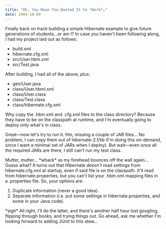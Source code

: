 ```yaml
---
title: "Oh, You Mean You Wanted It to *Work*…"
date: 2004-10-08
---
```

<p>Finally back on track building a simple Hibernate example to give future generations of students…or am I?  In case you haven't been following along, I had my project laid out as follows:</p>

<ul>
<li>build.xml</li>
<li>hibernate.cfg.xml</li>
<li>src/User.hbm.xml</li>
<li>src/Test.java</li>
</ul>

<p>After building, I had all of the above, plus:</p>

<ul>
<li>gen/User.java</li>
<li>class/User.hbml.xml</li>
<li>class/User.class</li>
<li>class/Test.class</li>
<li>class/hibernate.cfg.xml</li>
</ul>

<p>Why copy the .hbm.xml and .cfg.xml files to the class directory?  Because they have to be on the classpath at runtime, and I'm eventually going to deploy only what's in class.</p>

<p>Great—now let's try to run it.  Hm, missing a couple of JAR files… No problem, I can copy them out of hibernate-2.1/lib (I'm doing this on-demand, since I want a minimal set of JARs when I deploy).  But wait—even once all the required JARs are there, I still can't run my test class.</p>

<p>Mutter, mutter… *whack* as my forehead bounces off the wall again… Guess what?  It turns out that Hibernate <em>doesn't</em> read settings from hibernate.cfg.xml at startup, even if said file is on the classpath.  It'll read from hibernate.properties, but you can't list your .hbm.xml mapping files in a .properties file.  So, your options are:</p>

<ol>
<li>Duplicate information (never a good idea).</li>
<li>Separate information (i.e. put some settings in hibernate.properties, and some in your Java code).</li>
</ol>

<p>*sigh* All right, I'll do the latter, and there's another half hour lost googling, flipping through books, and trying things out.  Go ahead, ask me whether I'm looking forward to adding JUnit to this stew…</p>
